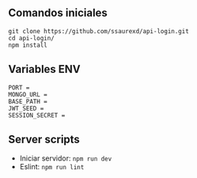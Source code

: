 ## Comandos iniciales
```
git clone https://github.com/ssaurexd/api-login.git
cd api-login/
npm install
```

## Variables ENV
```
PORT = 
MONGO_URL =
BASE_PATH = 
JWT_SEED =
SESSION_SECRET =
```

## Server scripts
- Iniciar servidor: `npm run dev`
- Eslint:  `npm run lint`